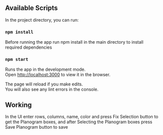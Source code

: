 ## Available Scripts

In the project directory, you can run:

### `npm install`
Before running the app run npm install in the main directory to install required dependencies

### `npm start`

Runs the app in the development mode.\
Open [http://localhost:3000](http://localhost:3000) to view it in the browser.

The page will reload if you make edits.\
You will also see any lint errors in the console.

## Working

In the UI enter rows, columns, name, color and press Fix Selection button to get the Planogram boxes, and after Selecting the Planogram boxes press Save Planogram button to save
